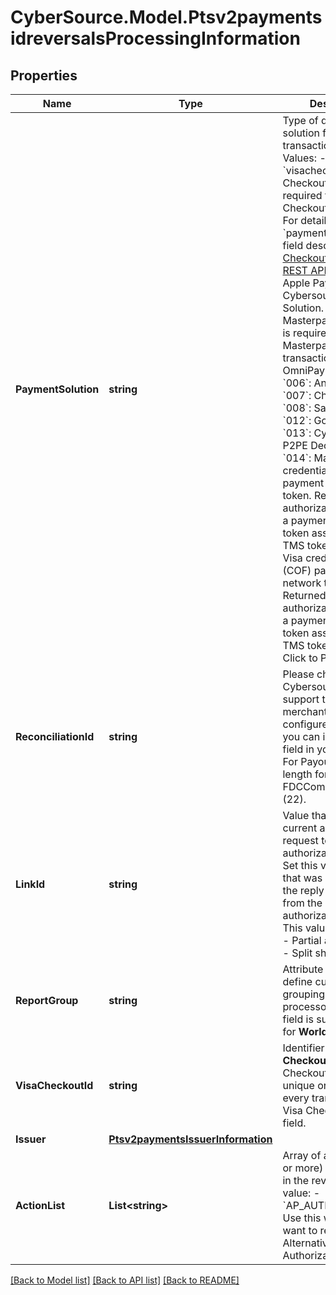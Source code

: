 # CyberSource.Model.Ptsv2paymentsidreversalsProcessingInformation
## Properties

Name | Type | Description | Notes
------------ | ------------- | ------------- | -------------
**PaymentSolution** | **string** | Type of digital payment solution for the transaction. Possible Values:   - &#x60;visacheckout&#x60;: Visa Checkout. This value is required for Visa Checkout transactions. For details, see &#x60;payment_solution&#x60; field description in [Visa Checkout Using the REST API.](https://developer.cybersource.com/content/dam/docs/cybs/en-us/apifields/reference/all/rest/api-fields.pdf)  - &#x60;001&#x60;: Apple Pay.  - &#x60;004&#x60;: Cybersource In-App Solution.  - &#x60;005&#x60;: Masterpass. This value is required for Masterpass transactions on OmniPay Direct.   - &#x60;006&#x60;: Android Pay.  - &#x60;007&#x60;: Chase Pay.  - &#x60;008&#x60;: Samsung Pay.  - &#x60;012&#x60;: Google Pay.  - &#x60;013&#x60;: Cybersource P2PE Decryption  - &#x60;014&#x60;: Mastercard credential on file (COF) payment network token. Returned in authorizations that use a payment network token associated with a TMS token.  - &#x60;015&#x60;: Visa credential on file (COF) payment network token. Returned in authorizations that use a payment network token associated with a TMS token.  - &#x60;027&#x60;: Click to Pay.  | [optional] 
**ReconciliationId** | **string** | Please check with Cybersource customer support to see if your merchant account is configured correctly so you can include this field in your request. * For Payouts: max length for FDCCompass is String (22).  | [optional] 
**LinkId** | **string** | Value that links the current authorization request to the original authorization request. Set this value to the ID that was returned in the reply message from the original authorization request.  This value is used for:  - Partial authorizations - Split shipments  | [optional] 
**ReportGroup** | **string** | Attribute that lets you define custom grouping for your processor reports. This field is supported only for **Worldpay VAP**.  | [optional] 
**VisaCheckoutId** | **string** | Identifier for the **Visa Checkout** order. Visa Checkout provides a unique order ID for every transaction in the Visa Checkout **callID** field.  | [optional] 
**Issuer** | [**Ptsv2paymentsIssuerInformation**](Ptsv2paymentsIssuerInformation.md) |  | [optional] 
**ActionList** | **List&lt;string&gt;** | Array of actions (one or more) to be included in the reversal Possible value: - &#x60;AP_AUTH_REVERSAL&#x60;: Use this when you want to reverse an Alternative Payment Authorization.  | [optional] 

[[Back to Model list]](../README.md#documentation-for-models) [[Back to API list]](../README.md#documentation-for-api-endpoints) [[Back to README]](../README.md)

